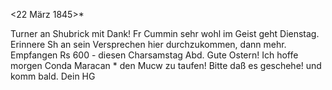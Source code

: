  <22 März 1845>*

Turner an Shubrick mit Dank! Fr Cummin sehr wohl im Geist geht Dienstag. Erinnere Sh an sein Versprechen hier durchzukommen, dann mehr. 
Empfangen Rs 600 - diesen Charsamstag Abd.
Gute Ostern!
Ich hoffe morgen Conda Maracan <Cornelius>* den Mucw zu taufen! Bitte daß es geschehe! und komm bald.
 Dein HG

